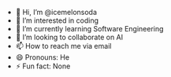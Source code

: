 - 👋 Hi, I’m @icemelonsoda
- 👀 I’m interested in coding
- 🌱 I’m currently learning Software Engineering
- 💞️ I’m looking to collaborate on AI
- 📫 How to reach me via email
- 😄 Pronouns: He
- ⚡ Fun fact: None

<!---
icemelonsoda/icemelonsoda is a ✨ special ✨ repository because its `README.md` (this file) appears on your GitHub profile.
You can click the Preview link to take a look at your changes.
--->
